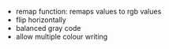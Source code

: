 * remap function: remaps values to rgb values
* flip horizontally
* balanced gray code
* allow multiple colour writing
